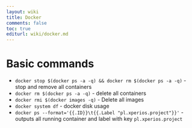 ```yaml
---
layout: wiki
title: Docker
comments: false
toc: true
editurl: wiki/docker.md
---
```


# Basic commands

 * ```docker stop $(docker ps -a -q) && docker rm $(docker ps -a -q)``` - stop and remove all containers
 * ```docker rm $(docker ps -a -q)``` - delete all containers
 * ```docker rmi $(docker images -q)``` - Delete all images
 * ```docker system df``` - docker disk usage
 * ```docker ps --format='{{.ID}}\t{{.Label "pl.xperios.project"}}'``` - outputs all running container and label with key `pl.xperios.project`
